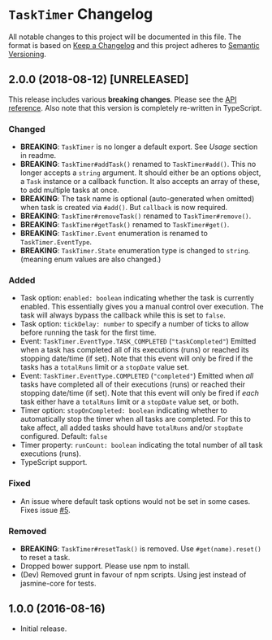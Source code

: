 # `TaskTimer` Changelog

All notable changes to this project will be documented in this file. The format is based on [Keep a Changelog](http://keepachangelog.com/en/1.0.0/) and this project adheres to [Semantic Versioning](http://semver.org).

## 2.0.0 (2018-08-12) [UNRELEASED]
This release includes various **breaking changes**. Please see the [API reference][docs]. Also note that this version is completely re-written in TypeScript.

### Changed
- **BREAKING**: `TaskTimer` is no longer a default export. See _Usage_ section in readme.
- **BREAKING**: `TaskTimer#addTask()` renamed to `TaskTimer#add()`. This no longer accepts a `string` argument. It should either be an options object, a `Task` instance or a callback function. It also accepts an array of these, to add multiple tasks at once.
- **BREAKING**: The task name is optional (auto-generated when omitted) when task is created via `#add()`. But `callback` is now required.
- **BREAKING**: `TaskTimer#removeTask()` renamed to `TaskTimer#remove()`.
- **BREAKING**: `TaskTimer#getTask()` renamed to `TaskTimer#get()`.
- **BREAKING**: `TaskTimer.Event` enumeration is renamed to `TaskTimer.EventType`.
- **BREAKING**: `TaskTimer.State` enumeration type is changed to `string`. (meaning enum values are also changed.)

### Added
- Task option: `enabled: boolean` indicating whether the task is currently enabled. This essentially gives you a manual control over execution. The task will always bypass the callback while this is set to `false`.
- Task option: `tickDelay: number` to specify a number of ticks to allow before running the task for the first time.
- Event: `TaskTimer.EventType.TASK_COMPLETED` (`"taskCompleted"`) Emitted when a task has completed all of its executions (runs) or reached its stopping date/time (if set). Note that this event will only be fired if the tasks has a `totalRuns` limit or a `stopDate` value set.
- Event: `TaskTimer.EventType.COMPLETED` (`"completed"`) Emitted when *all* tasks have completed all of their executions (runs) or reached their stopping date/time (if set). Note that this event will only be fired if *each* task either have a `totalRuns` limit or a `stopDate` value set, or both.
- Timer option: `stopOnCompleted: boolean` indicating whether to automatically stop the timer when all tasks are completed. For this to take affect, all added tasks should have `totalRuns` and/or `stopDate` configured. Default: `false`
- Timer property: `runCount: boolean` indicating the total number of all task executions (runs).
- TypeScript support.

### Fixed
- An issue where default task options would not be set in some cases. Fixes issue [#5](https://github.com/onury/tasktimer/issues/5).

### Removed
- **BREAKING**: `TaskTimer#resetTask()` is removed. Use `#get(name).reset()` to reset a task.
- Dropped bower support. Please use npm to install.
- (Dev) Removed grunt in favour of npm scripts. Using jest instead of jasmine-core for tests.


## 1.0.0 (2016-08-16)

- Initial release.


[docs]:https://onury.io/tasktimer/?api=tasktimer